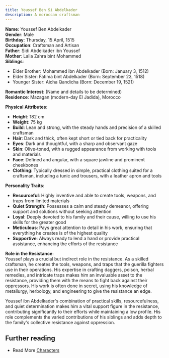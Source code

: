 ```yaml
---
title: Youssef Ben Si Abdelkader
description: A moroccan craftsman
---
```


**Name**: Youssef Ben Abdelkader  
**Gender**: Male  
**Birthday**: Thursday, 15 April, 1515  
**Occupation**: Craftsman and Artisan  
**Father**: Sidi Abdelkader ibn Youssef  
**Mother**: Lalla Zahra bint Mohammed  
**Siblings**: 
  - Elder Brother: Mohammed ibn Abdelkader (Born: January 3, 1512)
  - Elder Sister: Fatima bint Abdelkader (Born: September 23, 1518)
  - Younger Sister: Aicha Qandicha (Born: December 19, 1521)

**Romantic Interest**: (Name and details to be determined)  
**Residence**: Mazagan (modern-day El Jadida), Morocco  

**Physical Attributes**:  
- **Height**: 182 cm  
- **Weight**: 75 kg  
- **Build**: Lean and strong, with the steady hands and precision of a skilled craftsman  
- **Hair**: Dark and thick, often kept short or tied back for practicality  
- **Eyes**: Dark and thoughtful, with a sharp and observant gaze  
- **Skin**: Olive-toned, with a rugged appearance from working with tools and materials  
- **Face**: Defined and angular, with a square jawline and prominent cheekbones  
- **Clothing**: Typically dressed in simple, practical clothing suited for a craftsman, including a tunic and trousers, with a leather apron and tools

**Personality Traits**:  
- **Resourceful**: Highly inventive and able to create tools, weapons, and traps from limited materials  
- **Quiet Strength**: Possesses a calm and steady demeanor, offering support and solutions without seeking attention  
- **Loyal**: Deeply devoted to his family and their cause, willing to use his skills for the greater good  
- **Meticulous**: Pays great attention to detail in his work, ensuring that everything he creates is of the highest quality  
- **Supportive**: Always ready to lend a hand or provide practical assistance, enhancing the efforts of the resistance  

**Role in the Resistance**:  
Youssef plays a crucial but indirect role in the resistance. As a skilled craftsman, he creates the tools, weapons, and traps that the guerilla fighters use in their operations. His expertise in crafting daggers, poison, herbal remedies, and intricate traps makes him an invaluable asset to the resistance, providing them with the means to fight back against their oppressors. His work is often done in secret, using his knowledge of metallurgy, herbology, and engineering to give the resistance an edge.

Youssef ibn Abdelkader's combination of practical skills, resourcefulness, and quiet determination makes him a vital support figure in the resistance, contributing significantly to their efforts while maintaining a low profile. His role complements the varied contributions of his siblings and adds depth to the family's collective resistance against oppression.

## Further reading

- Read More [Characters](/characters/)